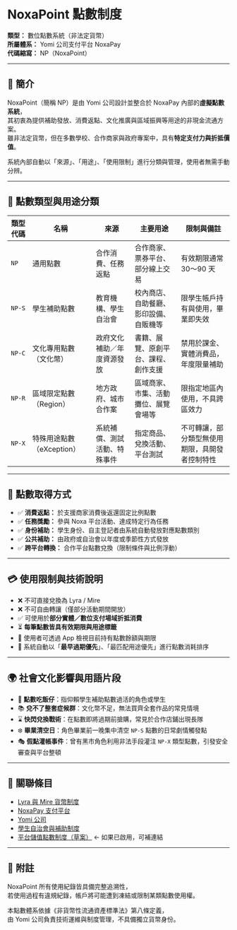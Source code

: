 # NoxaPoint 點數制度

**類型：** 數位點數系統（非法定貨幣）  
**所屬體系：** Yomi 公司支付平台 NoxaPay  
**代碼縮寫：** NP（NoxaPoint）

---

## 📘 簡介

NoxaPoint（簡稱 NP）是由 Yomi 公司設計並整合於 NoxaPay 內部的**虛擬點數系統**，  
其初衷為提供補助發放、消費返點、文化推廣與區域振興等用途的非現金流通方案。  
雖非法定貨幣，但在多數學校、合作商家與政府專案中，具有**特定支付力與折抵價值**。

系統內部自動以「來源」、「用途」、「使用限制」進行分類與管理，使用者無需手動分辨。  

---

## 🧩 點數類型與用途分類

| 類型代碼 | 名稱 | 來源 | 主要用途 | 限制與備註 |
|----------|------|------|-----------|----------------|
| `NP` | 通用點數 | 合作消費、任務返點 | 合作商家、票券平台、部分線上交易 | 有效期限通常 30～90 天 |
| `NP-S` | 學生補助點數 | 教育機構、學生自治會 | 校內商店、自助餐廳、影印設備、自販機等 | 限學生帳戶持有與使用，畢業即失效 |
| `NP-C` | 文化專用點數（文化幣） | 政府文化補助／年度資源發放 | 書籍、展覽、原創平台、課程、創作支援 | 禁用於課金、實體消費品，年度限量補助 |
| `NP-R` | 區域限定點數（Region） | 地方政府、城市合作案 | 區域商家、市集、活動攤位、展覽會場等 | 限指定地區內使用，不具跨區效力 |
| `NP-X` | 特殊用途點數（eXception） | 系統補償、測試活動、特殊事件 | 指定商品、兌換活動、平台測試 | 不可轉讓，部分類型無使用期限，具開發者控制特性 |

---

## 🏦 點數取得方式

- ✅ **消費返點：** 於支援商家消費後返還固定比例點數
- ✅ **任務獎勵：** 參與 Noxa 平台活動、達成特定行為任務
- ✅ **身份補助：** 學生身份、自主登記者由系統自動發放對應點數類別
- ✅ **公共補助：** 由政府或自治會以年度或季節性方式發放
- ✅ **跨平台轉換：** 合作平台點數兌換（限制條件與比例浮動）

---

## 💳 使用限制與技術說明

- ❌ 不可直接兌換為 Lyra / Mire  
- ❌ 不可自由轉讓（僅部分活動期間開放）  
- ✅ 可使用於**部分實體／數位支付場域折抵消費**
- ⏳ **每筆點數皆具有效期限與用途標籤**
- 📱 使用者可透過 App 檢視目前持有點數餘額與期限
- 🔄 系統自動以「**最早過期優先**」、「最匹配用途優先」進行點數消耗排序

---

## 🌍 社會文化影響與用語片段

- 🥤 **點數吃飯仔**：指仰賴學生補助點數過活的角色或學生
- 📚 **兌不了整套症候群**：文化幣不足，無法買齊全套作品的常見情境
- ⌛ **快閃兌換戰術**：在點數即將過期前搶購，常見於合作店鋪出現長隊
- ❄️ **畢業清空日**：角色畢業前一晚集中清空 `NP-S` 點數的日常劇情觸發點
- 🎭 **假點灌帳事件**：曾有黑市角色利用非法手段灌注 `NP-X` 類型點數，引發安全審查與平台整頓

---

## 🔗 關聯條目

- [Lyra 與 Mire 貨幣制度](./lyra_currency.md)  
- [NoxaPay 支付平台](./noxapay.md)  
- [Yomi 公司](../organizations/yomi.md)  
- [學生自治會與補助制度](../systems/student_government.md)  
- [平台儲值點數制度（草案）](./noxa_token.md)  ← 如果已啟用，可補連結

---

## 📝 附註

NoxaPoint 所有使用紀錄皆具備完整追溯性，  
若使用過程有違規紀錄，帳戶將可能遭到凍結或限制某類點數使用權。

本點數體系依據《非貨幣性流通資產標準法》第八條定義，  
由 Yomi 公司負責技術運維與制度管理，不具備獨立貨幣身份。


